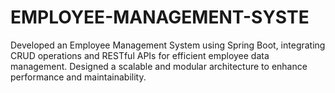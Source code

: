 # EMPLOYEE-MANAGEMENT-SYSTE
Developed an Employee Management System using Spring Boot, integrating CRUD operations and RESTful APIs for efficient employee data management. Designed a scalable and modular architecture to enhance performance and maintainability.
